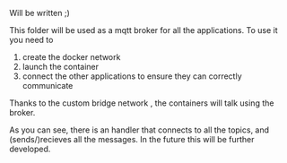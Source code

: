 Will be written ;) 

This folder will be used as a mqtt broker for all the applications. To use it you need to 
1. create the docker network
2. launch the container
3. connect the other applications to ensure they can correctly communicate

Thanks to the custom bridge network , the containers will talk using the broker. 

As you can see, there is an handler that connects to all the topics, and (sends/)recieves all the messages. In the future this will be further developed.
